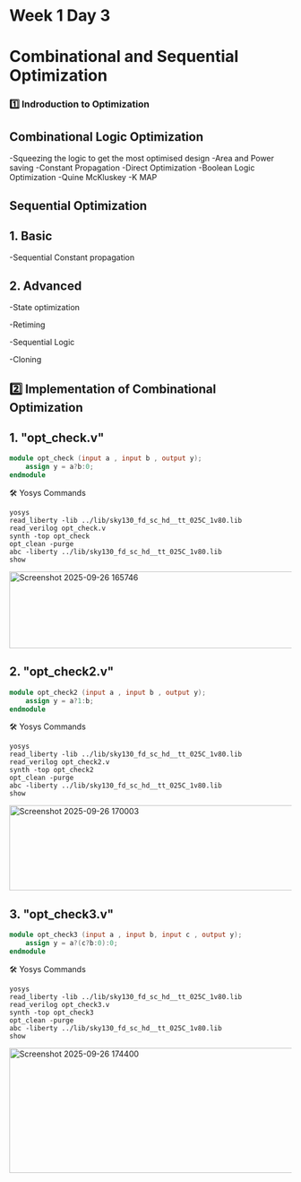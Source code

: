 # Week 1  Day 3

# Combinational and Sequential Optimization

### 1️⃣ Indroduction to Optimization

## Combinational Logic Optimization
   -Squeezing the logic to get the most optimised design
    -Area and Power saving
   -Constant Propagation
    -Direct Optimization
   -Boolean Logic Optimization
    -Quine McKluskey
    -K MAP

## Sequential Optimization
## 1. Basic

   -Sequential Constant propagation
   
## 2. Advanced
   -State optimization
   
   -Retiming
   
   -Sequential Logic
   
   -Cloning


## 2️⃣ **Implementation of Combinational Optimization**

## 1️. "opt_check.v"
```verilog
module opt_check (input a , input b , output y);
	assign y = a?b:0;
endmodule
```
🛠️ Yosys Commands
```
yosys
read_liberty -lib ../lib/sky130_fd_sc_hd__tt_025C_1v80.lib
read_verilog opt_check.v
synth -top opt_check
opt_clean -purge
abc -liberty ../lib/sky130_fd_sc_hd__tt_025C_1v80.lib
show 
```
<img width="600" height="137" alt="Screenshot 2025-09-26 165746" src="https://github.com/user-attachments/assets/a54c525b-8831-499c-b4e1-047b91ff8f39" />



## 2. "opt_check2.v"
```verilog
module opt_check2 (input a , input b , output y);
	assign y = a?1:b;
endmodule
```
🛠️ Yosys Commands
```
yosys
read_liberty -lib ../lib/sky130_fd_sc_hd__tt_025C_1v80.lib
read_verilog opt_check2.v
synth -top opt_check2
opt_clean -purge
abc -liberty ../lib/sky130_fd_sc_hd__tt_025C_1v80.lib
show 
```
<img width="603" height="152" alt="Screenshot 2025-09-26 170003" src="https://github.com/user-attachments/assets/2658ecad-6ba6-4abb-a83d-10562b49990e" />

## 3. "opt_check3.v"
```verilog
module opt_check3 (input a , input b, input c , output y);
	assign y = a?(c?b:0):0;
endmodule
```
🛠️ Yosys Commands
```
yosys
read_liberty -lib ../lib/sky130_fd_sc_hd__tt_025C_1v80.lib
read_verilog opt_check3.v
synth -top opt_check3
opt_clean -purge
abc -liberty ../lib/sky130_fd_sc_hd__tt_025C_1v80.lib
show 
```

<img width="605" height="223" alt="Screenshot 2025-09-26 174400" src="https://github.com/user-attachments/assets/6126c0af-da35-4129-8eee-25c516d1a3a4" />




  


